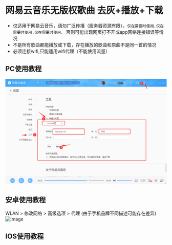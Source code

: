 # 网易云音乐无版权歌曲 去灰+播放+下载
 * 仅适用于网易云音乐，请勿广泛传播（服务器资源有限）。`仅在需要时使用,仅在需要时使用,仅在需要时使用。` 否则可能出现网页打不开或app网络连接错误等情况
 * 不是所有歌曲都能播放或下载，存在播放的歌曲和原曲不是同一首的情况
 * 必须连接wifi,只能适用wifi代理（不能使用流量）

## PC使用教程
![image](https://github.com/Lwenguang/test/blob/master/image/pc-config.jpg)

## 安卓使用教程
WLAN > 修改网络 > 高级选项 > 代理  (由于手机品牌不同描述可能存在差异)
![image](http://47.102.84.37:6081/api/public/dl/z3hGWwj6/pc-config.jpg)

## IOS使用教程
![]()
